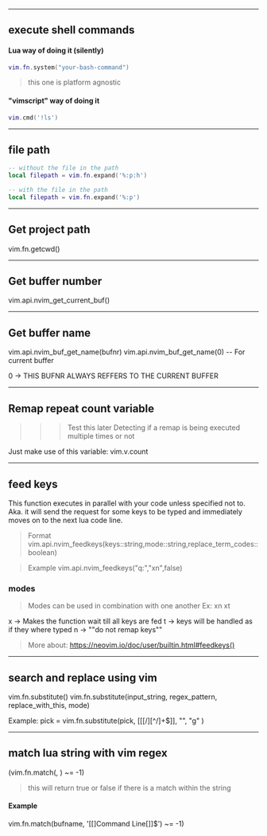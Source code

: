 

---------
## execute shell commands

#### Lua way of doing it (silently)
```lua
vim.fn.system("your-bash-command")
```
> this one is platform agnostic


#### "vimscript" way of doing it
```lua
vim.cmd('!ls')
```


---------
## file path

```lua
-- without the file in the path
local filepath = vim.fn.expand('%:p:h')

-- with the file in the path
local filepath = vim.fn.expand('%:p')

```



---------
## Get project path
vim.fn.getcwd()



---------
## Get buffer number
vim.api.nvim_get_current_buf()



---------
## Get buffer name
vim.api.nvim_buf_get_name(bufnr)
vim.api.nvim_buf_get_name(0) -- For current buffer

0 -> THIS BUFNR ALWAYS REFFERS TO THE CURRENT BUFFER 


---------
## Remap repeat count variable 
> >> Test this later
> Detecting if a remap is being executed multiple times or not

Just make use of this variable:
vim.v.count



---------
## feed keys

This function executes in parallel with your code unless specified not to.
Aka. it will send the request for some keys to be typed and immediately moves on to the next lua code line.

> Format
vim.api.nvim_feedkeys(keys::string,mode::string,replace_term_codes::boolean)

> Example
vim.api.nvim_feedkeys("q:","xn",false)


### modes

> Modes can be used in combination with one another
> Ex: xn xt

x       -> Makes the function wait till all keys are fed
t       -> keys will be handled as if they where typed
n       -> ""do not remap keys""

> More about:
> https://neovim.io/doc/user/builtin.html#feedkeys()



----------
## search and replace using vim

vim.fn.substitute()
vim.fn.substitute(input_string, regex_pattern, replace_with_this, mode)

Example:
pick = vim.fn.substitute(pick, [[[/][^/]\+$]], "", "g" )

----------
## match lua string with vim regex

(vim.fn.match(<String>, <vim regex pattern>) ~= -1)
> this will return true or false if there is a match within the string

#### Example
vim.fn.match(bufname, '[[]Command Line[]]$') ~= -1)


